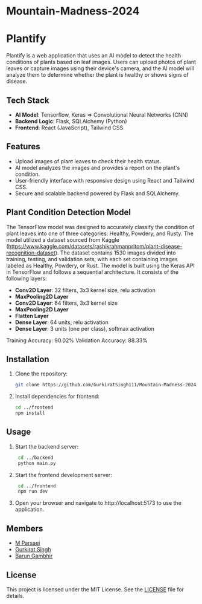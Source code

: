 # Mountain-Madness-2024

# Plantify

Plantify is a web application that uses an AI model to detect the health conditions of plants based on leaf images. Users can upload photos of plant leaves or capture images using their device's camera, and the AI model will analyze them to determine whether the plant is healthy or shows signs of disease.

## Tech Stack

- **AI Model**: Tensorflow, Keras => Convolutional Neural Networks (CNN)
- **Backend Logic**: Flask, SQLAlchemy (Python)
- **Frontend**: React (JavaScript), Tailwind CSS

## Features

- Upload images of plant leaves to check their health status.
- AI model analyzes the images and provides a report on the plant's condition.
- User-friendly interface with responsive design using React and Tailwind CSS.
- Secure and scalable backend powered by Flask and SQLAlchemy.

## Plant Condition Detection Model

The TensorFlow model was designed to accurately classify the condition of plant leaves into one of three categories: Healthy, Powdery, and Rusty. The model utilized a dataset sourced from Kaggle (https://www.kaggle.com/datasets/rashikrahmanpritom/plant-disease-recognition-dataset). The dataset contains 1530 images divided into training, testing, and validation sets, with each set containing images labeled as Healthy, Powdery, or Rust. The model is built using the Keras API in TensorFlow and follows a sequential architecture. It consists of the following layers:

- **Conv2D Layer**: 32 filters, 3x3 kernel size, relu activation
- **MaxPooling2D Layer**
- **Conv2D Layer**: 64 filters, 3x3 kernel size
- **MaxPooling2D Layer**
- **Flatten Layer**
- **Dense Layer**: 64 units, relu activation
- **Dense Layer**: 3 units (one per class), softmax activation

Training Accuracy: 90.02%
Validation Accuracy: 88.33%

## Installation

1. Clone the repository:
   ```bash
   git clone https://github.com/GurkiratSingh111/Mountain-Madness-2024.git

2. Install dependencies for frontend:
   ```bash
   cd ../frontend
   npm install

## Usage

1. Start the backend server:
   ```bash
    cd ../backend
    python main.py

2. Start the frontend development server:
   ```bash
    cd ../frontend
    npm run dev

3. Open your browser and navigate to http://localhost:5173 to use the application.

## Members

- [M Parsaei](https://github.com/M-Parsaei)
- [Gurkirat Singh](https://github.com/GurkiratSingh111)
- [Barun Gambhir](https://github.com/barunGambhir)
## License

This project is licensed under the MIT License. See the [LICENSE](LICENSE) file for details.
